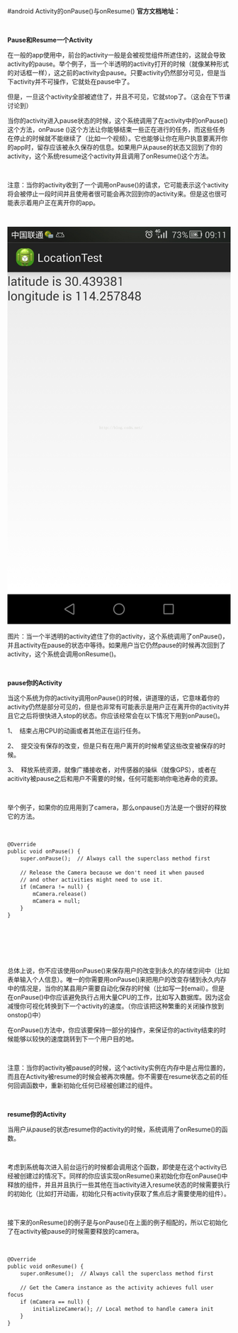 #android Activity的onPause()与onResume()
**官方文档地址：**

 

**Pause和Resume一个Activity**

在一般的app使用中，前台的activity一般是会被视觉组件所遮住的，这就会导致activity的pause。举个例子，当一个半透明的activity打开的时候（就像某种形式的对话框一样），这之前的activity会pause。只要activity仍然部分可见，但是当下activity并不可操作，它就处在pause中了。

但是，一旦这个activity全部被遮住了，并且不可见，它就stop了。（这会在下节课讨论到）

当你的activity进入pause状态的时候，这个系统调用了在activity中的onPause()这个方法，onPause ()这个方法让你能够结束一些正在进行的任务，而这些任务在停止的时候就不能继续了（比如一个视频）。它也能够让你在用户执意要离开你的app时，留存应该被永久保存的信息。如果用户从pause的状态又回到了你的activity，这个系统resume这个activity并且调用了onResume()这个方法。

 

注意：当你的activity收到了一个调用onPause()的请求，它可能表示这个activity将会被停止一段时间并且使用者很可能会再次回到你的activity来。但是这也很可能表示着用户正在离开你的app。

 

<img alt="" class="has" src="https://raw.githubusercontent.com/Double2hao/xujiajia_blog/main/img/1740.png">

图片：当一个半透明的activity遮住了你的activity，这个系统调用了onPause()，并且activity在pause的状态中等待。如果用户当它仍然pause的时候再次回到了activity，这个系统会调用onResume()。

 

**pause你的Activity**

当这个系统为你的activity调用onPause()的时候，讲道理的话，它意味着你的activity仍然是部分可见的，但是也非常有可能表示是用户正在离开你的activity并且它之后将很快进入stop的状态。你应该经常会在以下情况下用到onPause()。

1、  结束占用CPU的动画或者其他正在运行任务。

2、  提交没有保存的改变，但是只有在用户离开的时候希望这些改变被保存的时候。

3、  释放系统资源，就像广播接收者，对传感器的操纵（就像GPS），或者在acitivity被pause之后和用户不需要的时候，任何可能影响你电池寿命的资源。

 

举个例子，如果你的应用用到了camera，那么onpause()方法是一个很好的释放它的方法。

 

```
@Override
public void onPause() {
    super.onPause();  // Always call the superclass method first

    // Release the Camera because we don't need it when paused
    // and other activities might need to use it.
    if (mCamera != null) {
        mCamera.release()
        mCamera = null;
    }
}
```

 

 

 

总体上说，你不应该使用onPause()来保存用户的改变到永久的存储空间中（比如表单输入个人信息）。唯一的你需要用onPause()来把用户的改变存储到永久内存中的情况是，当你的某县用户需要自动化保存的时候（比如写一封email）。但是在onPause()中你应该避免执行占用大量CPU的工作，比如写入数据库。因为这会减慢你可视化转换到下一个activity的速度。（你应该把这种繁重的关闭操作放到onstop()中）

在onPause()方法中，你应该要保持一部分的操作，来保证你的activity结束的时候能够以较快的速度跳转到下一个用户目的地。

 

注意：当你的activity被pause的时候，这个activity实例在内存中是占用位置的，而且在Activity被resume的时候会被再次唤醒。你不需要在resume状态之前的任何回调函数中，重新初始化任何已经被创建过的组件。

 

**resume你的Activity**

当用户从pause的状态resume你的activity的时候，系统调用了onResume()的函数。

 

考虑到系统每次进入前台运行的时候都会调用这个函数，即使是在这个activity已经被创建过的情况下。同样的你应该实现onResume()来初始化你在onPause()中释放的组件，并且并且执行一些其他在当activity进入resume状态的时候需要执行的初始化（比如打开动画，初始化只有activity获取了焦点后才需要使用的组件）。

 

接下来的onResume()的例子是与onPause()在上面的例子相配的，所以它初始化了在activity被pause的时候需要释放的camera。

 

```
@Override
public void onResume() {
    super.onResume();  // Always call the superclass method first

    // Get the Camera instance as the activity achieves full user focus
    if (mCamera == null) {
        initializeCamera(); // Local method to handle camera init
    }
}
```

 

 

 

 

 